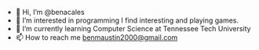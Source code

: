 - 👋 Hi, I’m @benacales
- 👀 I’m interested in programming I find interesting and playing games.
- 🌱 I’m currently learning Computer Science at Tennessee Tech University
- 📫 How to reach me benmaustin2000@gmail.com

<!---
benacales/benacales is a ✨ special ✨ repository because its `README.md` (this file) appears on your GitHub profile.
You can click the Preview link to take a look at your changes.
--->
